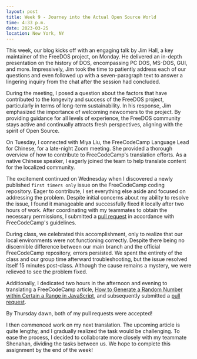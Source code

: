 ```yaml
---
layout: post
title: Week 9 - Journey into the Actual Open Source World
time: 4:33 p.m.
date: 2023-03-25
location: New York, NY
---
```


This week, our blog kicks off with an engaging talk by Jim Hall, a key maintainer of the FreeDOS project, on Monday. He delivered an in-depth presentation on the history of DOS, encompassing PC DOS, MS-DOS, GUI, and more. Impressively, Jim took the time to patiently address each of our questions and even followed up with a seven-paragraph text to answer a lingering inquiry from the chat after the session had concluded.

<!--more-->

During the meeting, I posed a question about the factors that have contributed to the longevity and success of the FreeDOS project, particularly in terms of long-term sustainability. In his response, Jim emphasized the importance of welcoming newcomers to the project. By providing guidance for all levels of experience, the FreeDOS community stays active and continually attracts fresh perspectives, aligning with the spirit of Open Source.

On Tuesday, I connected with Miya Liu, the FreeCodeCamp Language Lead for Chinese, for a late-night Zoom meeting. She provided a thorough overview of how to contribute to FreeCodeCamp's translation efforts. As a native Chinese speaker, I eagerly joined the team to help translate content for the localized community.

The excitement continued on Wednesday when I discovered a newly published `first timers only` issue on the FreeCodeCamp coding repository. Eager to contribute, I set everything else aside and focused on addressing the problem. Despite initial concerns about my ability to resolve the issue, I found it manageable and successfully fixed it locally after two hours of work. After coordinating with my teammates to obtain the necessary permissions, I submitted a [pull request](https://github.com/freeCodeCamp/freeCodeCamp/pull/49796) in accordance with FreeCodeCamp's guidelines.

During class, we celebrated this accomplishment, only to realize that our local environments were not functioning correctly. Despite there being no discernible difference between our main branch and the official FreeCodeCamp repository, errors persisted. We spent the entirety of the class and our group time afterward troubleshooting, but the issue resolved itself 15 minutes post-class. Although the cause remains a mystery, we were relieved to see the problem fixed.

Additionally, I dedicated two hours in the afternoon and evening to translating a FreeCodeCamp article, [How to Generate a Random Number within Certain a Range in JavaScript](https://www.freecodecamp.org/news/generate-random-number-within-a-range-in-javascript/), and subsequently submitted a [pull request](https://github.com/freeCodeCamp/chinese/pull/1114).

By Thursday dawn, both of my pull requests were accepted!

I then commenced work on my next translation. The upcoming article is quite lengthy, and I gradually realized the task would be challenging. To ease the process, I decided to collaborate more closely with my teammate Shenahan, dividing the tasks between us. We hope to complete this assignment by the end of the week!